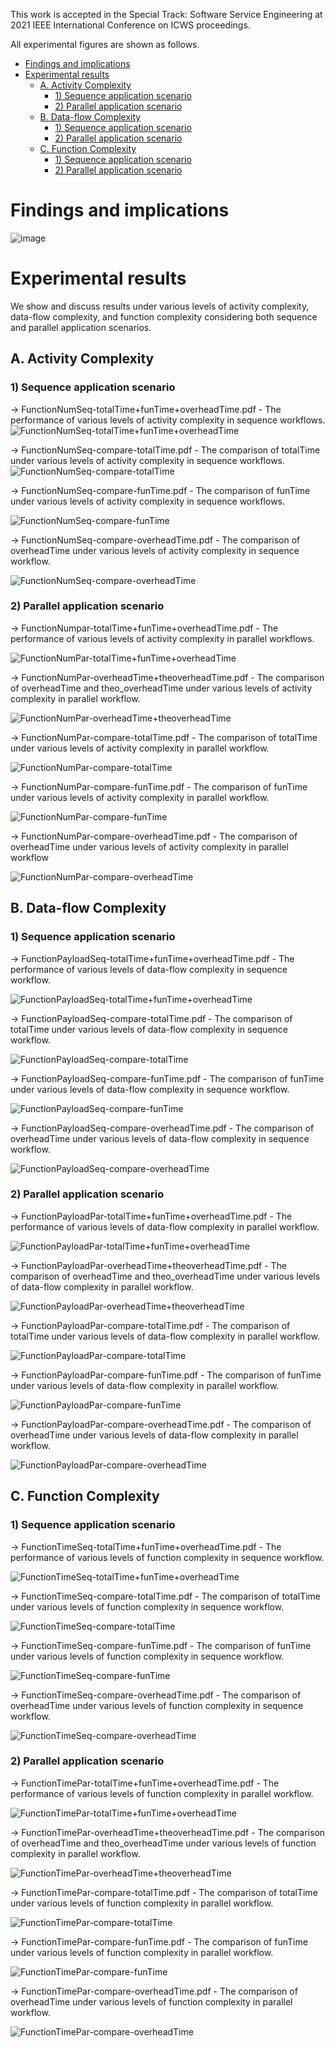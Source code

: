 
This work is accepted in the Special Track: Software Service Engineering at 2021 IEEE International Conference on ICWS proceedings.

All experimental figures are shown as follows.


- [Findings and implications](#findings-and-implications)
- [Experimental results](#experimental-results)
  * [A. Activity Complexity](#a-activity-complexity)
    + [1) Sequence application scenario](#1--sequence-application-scenario)
    + [2) Parallel application scenario](#2--parallel-application-scenario)
  * [B. Data-flow Complexity](#b-data-flow-complexity)
    + [1) Sequence application scenario](#1--sequence-application-scenario-1)
    + [2) Parallel application scenario](#2--parallel-application-scenario-1)
  * [C. Function Complexity](#c-function-complexity)
    + [1) Sequence application scenario](#1--sequence-application-scenario-2)
    + [2) Parallel application scenario](#2--parallel-application-scenario-2)


# Findings and implications

![image](https://user-images.githubusercontent.com/51308506/125399013-97926580-e3e2-11eb-96bb-49453fe61d3d.png)


# Experimental results
We show and discuss results under various levels of activity complexity, data-flow complexity, and function complexity considering both sequence and parallel application scenarios.

## A. Activity Complexity
### 1) Sequence application scenario

-> FunctionNumSeq-totalTime+funTime+overheadTime.pdf - The performance of various levels of activity complexity in sequence workflows.
![FunctionNumSeq-totalTime+funTime+overheadTime](https://user-images.githubusercontent.com/51308506/125055783-2731ce80-e0da-11eb-81b0-99e327ba5340.png)

-> FunctionNumSeq-compare-totalTime.pdf - The comparison of totalTime under various levels of activity complexity in sequence workflows.
![FunctionNumSeq-compare-totalTime](https://user-images.githubusercontent.com/51308506/125055930-4df00500-e0da-11eb-9f4e-788809976260.png)

-> FunctionNumSeq-compare-funTime.pdf - The comparison of funTime under various levels of activity complexity in sequence workflows.

![FunctionNumSeq-compare-funTime](https://user-images.githubusercontent.com/51308506/125056329-b343f600-e0da-11eb-8a6a-46ed968aa054.png)

-> FunctionNumSeq-compare-overheadTime.pdf - The comparison of overheadTime under various levels of activity complexity in sequence workflow.

![FunctionNumSeq-compare-overheadTime](https://user-images.githubusercontent.com/51308506/125056746-1df53180-e0db-11eb-9b63-0595f83261eb.png)


### 2) Parallel application scenario

-> FunctionNumpar-totalTime+funTime+overheadTime.pdf - The performance of various levels of activity complexity in parallel workflows.

![FunctionNumPar-totalTime+funTime+overheadTime](https://user-images.githubusercontent.com/51308506/125056902-4715c200-e0db-11eb-897c-e1936ff7f842.png)

-> FunctionNumPar-overheadTime+theoverheadTime.pdf - The comparison of overheadTime and theo_overheadTime under various levels of activity complexity in parallel workflow.

![FunctionNumPar-overheadTime+theoverheadTime](https://user-images.githubusercontent.com/51308506/125057158-8512e600-e0db-11eb-88ce-4d7df2deef57.png)

-> FunctionNumPar-compare-totalTime.pdf - The comparison of totalTime under various levels of activity complexity in parallel workflow.

![FunctionNumPar-compare-totalTime](https://user-images.githubusercontent.com/51308506/125057620-05d1e200-e0dc-11eb-9bca-81a44eee20e2.png)

-> FunctionNumPar-compare-funTime.pdf - The comparison of funTime under various levels of activity complexity in parallel workflow.

![FunctionNumPar-compare-funTime](https://user-images.githubusercontent.com/51308506/125057869-4598c980-e0dc-11eb-975e-7ff5e5ccf8d7.png)

-> FunctionNumPar-compare-overheadTime.pdf - The comparison of overheadTime under various levels of activity complexity in parallel workflow

![FunctionNumPar-compare-overheadTime](https://user-images.githubusercontent.com/51308506/125057890-4a5d7d80-e0dc-11eb-99fe-12f622d32cf7.png)




## B. Data-flow Complexity
### 1) Sequence application scenario

-> FunctionPayloadSeq-totalTime+funTime+overheadTime.pdf - The performance of various levels of data-flow complexity in sequence workflow.

![FunctionPayloadSeq-totalTime+funTime+overheadTime](https://user-images.githubusercontent.com/51308506/125061189-a675d100-e0df-11eb-8ee7-c21865a6a24c.png)


-> FunctionPayloadSeq-compare-totalTime.pdf - The comparison of totalTime under various levels of data-flow complexity in sequence workflow.

![FunctionPayloadSeq-compare-totalTime](https://user-images.githubusercontent.com/51308506/125061223-af66a280-e0df-11eb-9c30-ba6b7b54c652.png)


-> FunctionPayloadSeq-compare-funTime.pdf - The comparison of funTime under various levels of data-flow complexity in sequence workflow.

![FunctionPayloadSeq-compare-funTime](https://user-images.githubusercontent.com/51308506/125061238-b392c000-e0df-11eb-96fa-5cfc8053f6c2.png)



-> FunctionPayloadSeq-compare-overheadTime.pdf - The comparison of overheadTime under various levels of data-flow complexity in sequence workflow.

![FunctionPayloadSeq-compare-overheadTime](https://user-images.githubusercontent.com/51308506/125061261-b8f00a80-e0df-11eb-8c90-17f42a78ab39.png)





### 2) Parallel application scenario

-> FunctionPayloadPar-totalTime+funTime+overheadTime.pdf - The performance of various levels of data-flow complexity in parallel workflow.

![FunctionPayloadPar-totalTime+funTime+overheadTime](https://user-images.githubusercontent.com/51308506/125062267-c5c12e00-e0e0-11eb-98fc-a2d6d0b783b5.png)


-> FunctionPayloadPar-overheadTime+theoverheadTime.pdf - The comparison of overheadTime and theo_overheadTime under various levels of data-flow complexity in parallel workflow.

![FunctionPayloadPar-overheadTime+theoverheadTime](https://user-images.githubusercontent.com/51308506/125062303-cf4a9600-e0e0-11eb-963f-2614e915d060.png)




-> FunctionPayloadPar-compare-totalTime.pdf - The comparison of totalTime under various levels of data-flow complexity in parallel workflow.

![FunctionPayloadPar-compare-totalTime](https://user-images.githubusercontent.com/51308506/125065428-6107d280-e0e4-11eb-89e3-b1cedbe68a81.png)




-> FunctionPayloadPar-compare-funTime.pdf - The comparison of funTime under various levels of data-flow complexity in parallel workflow.

![FunctionPayloadPar-compare-funTime](https://user-images.githubusercontent.com/51308506/125062346-dd98b200-e0e0-11eb-99a6-5de04cdd77be.png)



-> FunctionPayloadPar-compare-overheadTime.pdf - The comparison of overheadTime under various levels of data-flow complexity in parallel workflow.

![FunctionPayloadPar-compare-overheadTime](https://user-images.githubusercontent.com/51308506/125062357-dffb0c00-e0e0-11eb-8f13-224b5f8a9351.png)



## C. Function Complexity

### 1) Sequence application scenario

-> FunctionTimeSeq-totalTime+funTime+overheadTime.pdf - The performance of various levels of function complexity in sequence workflow.

![FunctionTimeSeq-totalTime+funTime+overheadTime](https://user-images.githubusercontent.com/51308506/125065024-e343c700-e0e3-11eb-92cc-8bc95b5a9fb0.png)

-> FunctionTimeSeq-compare-totalTime.pdf - The comparison of totalTime under various levels of function complexity in sequence workflow.

![FunctionTimeSeq-compare-totalTime](https://user-images.githubusercontent.com/51308506/125065030-e8a11180-e0e3-11eb-9ab1-5fcd92a2aebc.png)



-> FunctionTimeSeq-compare-funTime.pdf - The comparison of funTime under various levels of function complexity in sequence workflow.

![FunctionTimeSeq-compare-funTime](https://user-images.githubusercontent.com/51308506/125065047-ed65c580-e0e3-11eb-93d1-05f550a6f334.png)



-> FunctionTimeSeq-compare-overheadTime.pdf - The comparison of overheadTime under various levels of function complexity in sequence workflow.


![FunctionTimeSeq-compare-overheadTime](https://user-images.githubusercontent.com/51308506/125065063-f22a7980-e0e3-11eb-826b-d2e436d447ab.png)



### 2) Parallel application scenario

-> FunctionTimePar-totalTime+funTime+overheadTime.pdf - The performance of various levels of function complexity in parallel workflow.


![FunctionTimePar-totalTime+funTime+overheadTime](https://user-images.githubusercontent.com/51308506/125065090-fce50e80-e0e3-11eb-8a6d-f44acbb41389.png)



-> FunctionTimePar-overheadTime+theoverheadTime.pdf - The comparison of overheadTime and theo_overheadTime under various levels of function complexity in parallel workflow.

![FunctionTimePar-overheadTime+theoverheadTime](https://user-images.githubusercontent.com/51308506/125065227-29008f80-e0e4-11eb-8c3c-b991d3c9d0e8.png)




-> FunctionTimePar-compare-totalTime.pdf - The comparison of totalTime under various levels of function complexity in parallel workflow.

![FunctionTimePar-compare-totalTime](https://user-images.githubusercontent.com/51308506/125065238-2d2cad00-e0e4-11eb-9e29-bf5c340ded40.png)


-> FunctionTimePar-compare-funTime.pdf - The comparison of funTime under various levels of function complexity in parallel workflow.


![FunctionTimePar-compare-funTime](https://user-images.githubusercontent.com/51308506/125065257-3158ca80-e0e4-11eb-82eb-a7201133af29.png)


-> FunctionTimePar-compare-overheadTime.pdf - The comparison of overheadTime under various levels of function complexity in parallel workflow.

![FunctionTimePar-compare-overheadTime](https://user-images.githubusercontent.com/51308506/125065271-3584e800-e0e4-11eb-88d3-bb8386fb4063.png)



